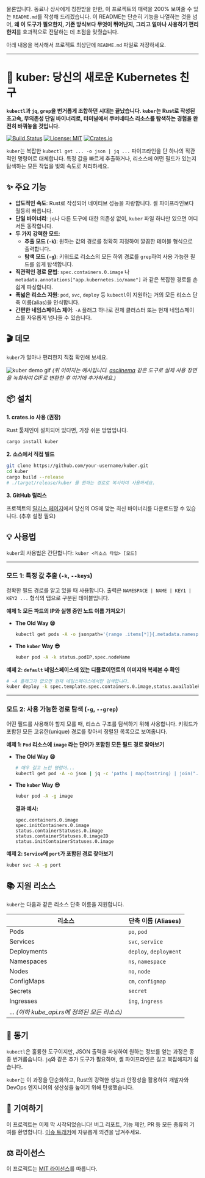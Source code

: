 물론입니다. 동료나 상사에게 칭찬받을 만한, 이 프로젝트의 매력을 200% 보여줄 수 있는 `README.md`를 작성해 드리겠습니다. 이 README는 단순히 기능을 나열하는 것을 넘어, **왜 이 도구가 필요한지, 기존 방식보다 무엇이 뛰어난지, 그리고 얼마나 사용하기 편리한지**를 효과적으로 전달하는 데 초점을 맞췄습니다.

아래 내용을 복사해서 프로젝트 최상단에 `README.md` 파일로 저장하세요.

---

# 🚀 kuber: 당신의 새로운 Kubernetes 친구

**`kubectl`과 `jq`, `grep`을 번거롭게 조합하던 시대는 끝났습니다. `kuber`는 Rust로 작성된 초고속, 무의존성 단일 바이너리로, 터미널에서 쿠버네티스 리소스를 탐색하는 경험을 완전히 바꿔놓을 것입니다.**

[![Build Status](https://img.shields.io/badge/build-passing-brightgreen)](https://github.com/your-username/kuber)
[![License: MIT](https://img.shields.io/badge/License-MIT-yellow.svg)](https://opensource.org/licenses/MIT)
[![Crates.io](https://img.shields.io/crates/v/kuber.svg)](https://crates.io/crates/kuber)

`kuber`는 복잡한 `kubectl get ... -o json | jq ...` 파이프라인을 단 하나의 직관적인 명령어로 대체합니다. 특정 값을 빠르게 추출하거나, 리소스에 어떤 필드가 있는지 탐색하는 모든 작업을 빛의 속도로 처리하세요.

## ✨ 주요 기능

*   **압도적인 속도**: Rust로 작성되어 네이티브 성능을 자랑합니다. 셸 파이프라인보다 월등히 빠릅니다.
*   **단일 바이너리**: `jq`나 다른 도구에 대한 의존성 없이, `kuber` 파일 하나만 있으면 어디서든 동작합니다.
*   **두 가지 강력한 모드**:
    *   **추출 모드 (`-k`)**: 원하는 값의 경로를 정확히 지정하여 깔끔한 테이블 형식으로 출력합니다.
    *   **탐색 모드 (`-g`)**: 키워드로 리소스의 모든 하위 경로를 `grep`하여 사용 가능한 필드를 쉽게 탐색합니다.
*   **직관적인 경로 문법**: `spec.containers.0.image` 나 `metadata.annotations["app.kubernetes.io/name"]` 과 같은 복잡한 경로를 손쉽게 파싱합니다.
*   **폭넓은 리소스 지원**: `pod`, `svc`, `deploy` 등 `kubectl`이 지원하는 거의 모든 리소스 단축 이름(alias)을 인식합니다.
*   **간편한 네임스페이스 제어**: `-A` 플래그 하나로 전체 클러스터 또는 현재 네임스페이스를 자유롭게 넘나들 수 있습니다.

## 🎬 데모

`kuber`가 얼마나 편리한지 직접 확인해 보세요.

![kuber demo gif](https://user-images.githubusercontent.com/your-github-id/your-repo-id/kuber-demo.gif)
*(위 이미지는 예시입니다. [asciinema](https://asciinema.org/) 같은 도구로 실제 사용 장면을 녹화하여 GIF로 변환한 후 여기에 추가하세요.)*

## 📦 설치

**1. crates.io 사용 (권장)**

Rust 툴체인이 설치되어 있다면, 가장 쉬운 방법입니다.

```bash
cargo install kuber
```

**2. 소스에서 직접 빌드**

```bash
git clone https://github.com/your-username/kuber.git
cd kuber
cargo build --release
# ./target/release/kuber 를 원하는 경로로 복사하여 사용하세요.
```

**3. GitHub 릴리스**

프로젝트의 [릴리스 페이지](https://github.com/your-username/kuber/releases)에서 당신의 OS에 맞는 최신 바이너리를 다운로드할 수 있습니다. (추후 설정 필요)

## 💡 사용법

`kuber`의 사용법은 간단합니다: `kuber <리소스 타입> [모드]`

---

### 모드 1: 특정 값 추출 (`-k`, `--keys`)

정확한 필드 경로를 알고 있을 때 사용합니다. 출력은 `NAMESPACE | NAME | KEY1 | KEY2 ...` 형식의 탭으로 구분된 테이블입니다.

**예제 1: 모든 파드의 IP와 실행 중인 노드 이름 가져오기**

*   **The Old Way 😫**
    ```bash
    kubectl get pods -A -o jsonpath='{range .items[*]}{.metadata.namespace}{"\t"}{.metadata.name}{"\t"}{.status.podIP}{"\t"}{.spec.nodeName}{"\n"}{end}'
    ```

*   **The `kuber` Way 😎**
    ```bash
    kuber pod -A -k status.podIP,spec.nodeName
    ```

**예제 2: `default` 네임스페이스에 있는 디플로이먼트의 이미지와 복제본 수 확인**

```bash
# -A 플래그가 없으면 현재 네임스페이스에서만 검색합니다.
kuber deploy -k spec.template.spec.containers.0.image,status.availableReplicas
```

---

### 모드 2: 사용 가능한 경로 탐색 (`-g`, `--grep`)

어떤 필드를 사용해야 할지 모를 때, 리소스 구조를 탐색하기 위해 사용합니다. 키워드가 포함된 모든 고유한(unique) 경로를 찾아서 정렬된 목록으로 보여줍니다.

**예제 1: `Pod` 리소스에 `image` 라는 단어가 포함된 모든 필드 경로 찾아보기**

*   **The Old Way 😫**
    ```bash
    # 매우 길고 느린 명령어...
    kubectl get pod -A -o json | jq -c 'paths | map(tostring) | join(".")' | grep -iE '(image)' | sort -u
    ```

*   **The `kuber` Way 😎**
    ```bash
    kuber pod -A -g image
    ```
    **결과 예시:**
    ```
    spec.containers.0.image
    spec.initContainers.0.image
    status.containerStatuses.0.image
    status.containerStatuses.0.imageID
    status.initContainerStatuses.0.image
    ```

**예제 2: `Service`에 `port`가 포함된 경로 찾아보기**

```bash
kuber svc -A -g port
```

## 📚 지원 리소스

`kuber`는 다음과 같은 리소스 단축 이름을 지원합니다.

| 리소스              | 단축 이름 (Aliases)                               |
| ------------------- | ------------------------------------------------- |
| Pods                | `po`, `pod`                                       |
| Services            | `svc`, `service`                                  |
| Deployments         | `deploy`, `deployment`                            |
| Namespaces          | `ns`, `namespace`                                 |
| Nodes               | `no`, `node`                                      |
| ConfigMaps          | `cm`, `configmap`                                 |
| Secrets             | `secret`                                          |
| Ingresses           | `ing`, `ingress`                                  |
| ... *(이하 kube_api.rs에 정의된 모든 리소스)* |

## 🎯 동기

`kubectl`은 훌륭한 도구이지만, JSON 출력을 파싱하여 원하는 정보를 얻는 과정은 종종 번거롭습니다. `jq`와 같은 추가 도구가 필요하며, 셸 파이프라인은 길고 복잡해지기 쉽습니다.

`kuber`는 이 과정을 단순화하고, Rust의 강력한 성능과 안정성을 활용하여 개발자와 DevOps 엔지니어의 생산성을 높이기 위해 탄생했습니다.

## 🙌 기여하기

이 프로젝트는 이제 막 시작되었습니다! 버그 리포트, 기능 제안, PR 등 모든 종류의 기여를 환영합니다. [이슈 트래커](https://github.com/your-username/kuber/issues)에 자유롭게 의견을 남겨주세요.

## ⚖️ 라이선스

이 프로젝트는 [MIT 라이선스](LICENSE)를 따릅니다.